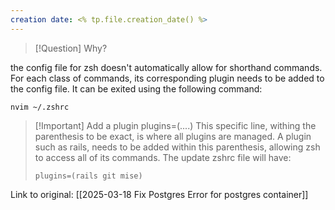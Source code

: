 ```yaml
---
creation date: <% tp.file.creation_date() %>
---
```


> [!Question] Why?
> 

the config file for zsh doesn't automatically allow for shorthand commands. For each class of commands, its corresponding plugin needs to be added to the config file. It can be exited using the following command:

```
nvim ~/.zshrc
```


> [!Important] Add a plugin
> plugins=(....)
> This specific line, withing the parenthesis to be exact, is where all plugins are managed.
> A plugin such as rails, needs to be added within this parenthesis, allowing zsh to access all of its commands.
> The update zshrc file will have:
> ```
> plugins=(rails git mise) 
> ```



Link to original: [[2025-03-18 Fix Postgres Error for postgres container]]
